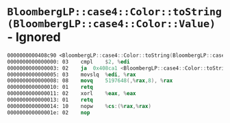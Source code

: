 # `BloombergLP::case4::Color::toString(BloombergLP::case4::Color::Value)` - Ignored

```nasm
0000000000408c90 <BloombergLP::case4::Color::toString(BloombergLP::case4::Color::Value)>:
0000000000000000: 03	cmpl	$2, %edi
0000000000000003: 02	ja	0x408ca1 <BloombergLP::case4::Color::toString(BloombergLP::case4::Color::Value)+0x11>
0000000000000005: 03	movslq	%edi, %rax
0000000000000008: 08	movq	5197648(,%rax,8), %rax
0000000000000010: 01	retq	
0000000000000011: 02	xorl	%eax, %eax
0000000000000013: 01	retq	
0000000000000014: 10	nopw	%cs:(%rax,%rax)
000000000000001e: 02	nop	
```
